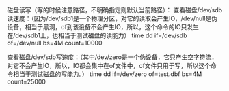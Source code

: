 磁盘读写（写的时候注意路径，不明确指定则默认当前路径）：
查看磁盘/dev/sdb读速度：（因为/dev/sdb1是一个物理分区，对它的读取会产生IO，/dev/null是伪设备，相当于黑洞，of到该设备不会产生IO，所以，这个命令的IO只发生在/dev/sdb1上，也相当于测试磁盘的读能力）
time dd if=/dev/sdb of=/dev/null bs=4M  count=10000

查看磁盘/dev/sdb写速度：（其中/dev/zero是一个伪设备，它只产生空字符流，对它不会产生IO，所以，IO都会集中在of文件中，of文件只用于写，所以这个命令相当于测试磁盘的写能力。）
time dd if=/dev/zero of=test.dbf bs=4M count=25000